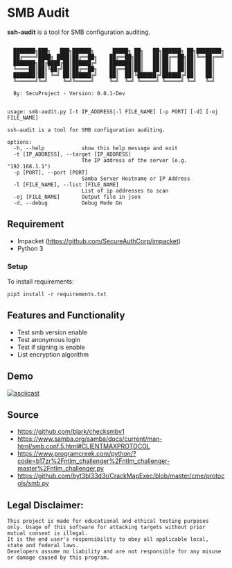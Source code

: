 # SMB Audit

**ssh-audit** is a tool for SMB configuration auditing.

```

  ███████╗███╗   ███╗██████╗      █████╗ ██╗   ██╗██████╗ ██╗████████╗
  ██╔════╝████╗ ████║██╔══██╗    ██╔══██╗██║   ██║██╔══██╗██║╚══██╔══╝
  ███████╗██╔████╔██║██████╔╝    ███████║██║   ██║██║  ██║██║   ██║   
  ╚════██║██║╚██╔╝██║██╔══██╗    ██╔══██║██║   ██║██║  ██║██║   ██║   
  ███████║██║ ╚═╝ ██║██████╔╝    ██║  ██║╚██████╔╝██████╔╝██║   ██║   
  ╚══════╝╚═╝     ╚═╝╚═════╝     ╚═╝  ╚═╝ ╚═════╝ ╚═════╝ ╚═╝   ╚═╝   

  By: SecuProject - Version: 0.0.1-Dev


usage: smb-audit.py [-t IP_ADDRESS|-l FILE_NAME] [-p PORT] [-d] [-oj FILE_NAME]

ssh-audit is a tool for SMB configuration auditing.

options:
  -h, --help            show this help message and exit
  -t [IP_ADDRESS], --target [IP_ADDRESS]
                        The IP address of the server (e.g. "192.168.1.1")
  -p [PORT], --port [PORT]
                        Samba Server Hostname or IP Address
  -l [FILE_NAME], --list [FILE_NAME]
                        List of ip addresses to scan
  -oj [FILE_NAME]       Output file in json
  -d, --debug           Debug Mode On

```

## Requirement

- Impacket (https://github.com/SecureAuthCorp/impacket)
- Python 3

### Setup 

To install requirements:

```
pip3 install -r requirements.txt
```

## Features and Functionality

- Test smb version enable 
- Test anonymous login
- Test if signing is enable 
- List encryption algorithm

## Demo 

[![asciicast](https://asciinema.org/a/cHupwnCT2f7u8mwFP3pdEG8bj.svg)](https://asciinema.org/a/cHupwnCT2f7u8mwFP3pdEG8bj?autoplay=1)

## Source

- https://github.com/blark/checksmbv1
- https://www.samba.org/samba/docs/current/man-html/smb.conf.5.html#CLIENTMAXPROTOCOL
- https://www.programcreek.com/python/?code=b17zr%2Fntlm_challenger%2Fntlm_challenger-master%2Fntlm_challenger.py
- https://github.com/byt3bl33d3r/CrackMapExec/blob/master/cme/protocols/smb.py

## Legal Disclaimer:

    This project is made for educational and ethical testing purposes only. Usage of this software for attacking targets without prior mutual consent is illegal. 
    It is the end user's responsibility to obey all applicable local, state and federal laws. 
    Developers assume no liability and are not responsible for any misuse or damage caused by this program.
